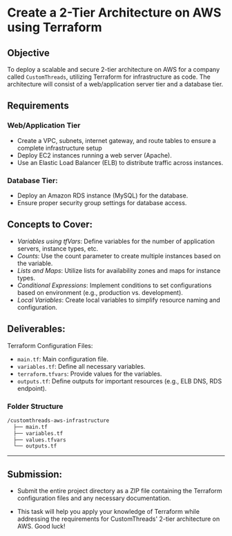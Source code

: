 # Create a 2-Tier Architecture on AWS using Terraform

## Objective

To deploy a scalable and secure 2-tier architecture on AWS for a company called `CustomThreads`, utilizing Terraform for infrastructure as code. The architecture will consist of a web/application server tier and a database tier.

## Requirements
### Web/Application Tier
- Create a VPC, subnets, internet gateway, and route tables to ensure a complete infrastructure setup
- Deploy EC2 instances running a web server (Apache).
- Use an Elastic Load Balancer (ELB) to distribute traffic across instances.

### Database Tier:
- Deploy an Amazon RDS instance (MySQL) for the database.
- Ensure proper security group settings for database access.

## Concepts to Cover:
- *Variables using tfVars*: Define variables for the number of application servers, instance types, etc.
- *Counts*: Use the count parameter to create multiple instances based on the variable.
- *Lists and Maps*: Utilize lists for availability zones and maps for instance types.
- *Conditional Expressions*: Implement conditions to set configurations based on environment (e.g., production vs. development).
- *Local Variables*: Create local variables to simplify resource naming and configuration.

## Deliverables:
Terraform Configuration Files:
- `main.tf`: Main configuration file.
- `variables.tf`: Define all necessary variables.
- `terraform.tfvars`: Provide values for the variables.
- `outputs.tf`: Define outputs for important resources (e.g., ELB DNS, RDS endpoint).

### Folder Structure

```sh
/customthreads-aws-infrastructure
  ├── main.tf
  ├── variables.tf
  ├── values.tfvars
  └── outputs.tf
```
---

## Submission:
- Submit the entire project directory as a ZIP file containing the Terraform configuration files and any necessary documentation.

- This task will help you apply your knowledge of Terraform while addressing the requirements for CustomThreads' 2-tier architecture on AWS. Good luck!